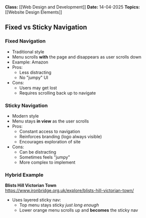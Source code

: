 **Class:** [[Web Design and Development]]
**Date:** 14-04-2025
**Topics:** [[Website Design Elements]]

## Fixed vs Sticky Navigation

### Fixed Navigation

- Traditional style  
- Menu scrolls **with** the page and disappears as user scrolls down  
- Example: Amazon  
- Pros:
  - Less distracting
  - No "jumpy" UI
- Cons:
  - Users may get lost
  - Requires scrolling back up to navigate

### Sticky Navigation

- Modern style  
- Menu stays **in view** as the user scrolls  
- Pros:
  - Constant access to navigation
  - Reinforces branding (logo always visible)
  - Encourages exploration of site
- Cons:
  - Can be distracting
  - Sometimes feels "jumpy"
  - More complex to implement

### Hybrid Example

**Blists Hill Victorian Town**  
https://www.ironbridge.org.uk/explore/blists-hill-victorian-town/  

- Uses layered sticky nav:  
  - Top menu stays sticky *just long enough*  
  - Lower orange menu scrolls up and **becomes** the sticky nav  
